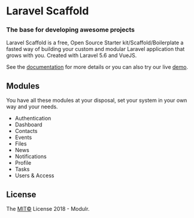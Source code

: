 # Laravel Scaffold

### The base for developing awesome projects

Laravel Scaffold is a free, Open Source Starter kit/Scaffold/Boilerplate a fasted way of building your custom and modular Laravel application that grows with you.
Created with Laravel 5.6 and VueJS.

See the [documentation](https://laravel-scaffold-docs-v1.modulr.io) for more details or you can also try our live [demo](https://laravel-scaffold-v1.modulr.io).


## Modules

You have all these modules at your disposal, set your system in your own way and your needs.

- Authentication
- Dashboard
- Contacts
- Events
- Files
- News
- Notifications
- Profile
- Tasks
- Users & Access

## License

The [MIT©](https://github.com/modulr/laravel-scaffold-v1/blob/master/LICENSE) License 2018 - Modulr.
